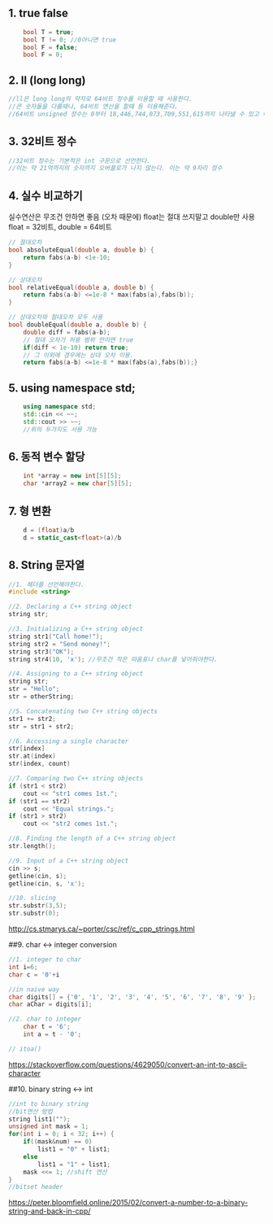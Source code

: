 ## 1. true false
```cpp
	bool T = true;
    bool T != 0; //0아니면 true
    bool F = false;
    bool F = 0;
```

## 2. ll (long long)
```cpp
//ll은 long long의 약자로 64비트 정수를 이용할 때 사용한다.
//큰 숫자들을 다룰때나, 64비트 연산을 할때 등 이용해준다.
//64비트 unsigned 정수는 0부터 18,446,744,073,709,551,615까지 나타낼 수 있고 이는 20자리 정수이다. 19자리까지는 완벽히 가능하다.
```
## 3. 32비트 정수
```cpp
//32비트 정수는 기본적은 int 구문으로 선언한다.
//이는 약 21억까지의 숫자까지 오버플로가 나지 않는다. 이는 약 9자리 정수
```
## 4. 실수 비교하기
실수연산은 무조건 안하면 좋음 (오차 때문에)
float는 절대 쓰지말고 double만 사용
float = 32비트, double = 64비트
```cpp
// 절대오차
bool absoluteEqual(double a, double b) {
	return fabs(a-b) <1e-10;
}

// 상대오차
bool relativeEqual(double a, double b) {
	return fabs(a-b) <=1e-8 * max(fabs(a),fabs(b));
}

// 상대오차와 절대오차 모두 사용
bool doubleEqual(double a, double b) {
	double diff = fabs(a-b);
    // 절대 오차가 허용 범위 안이면 true
    if(diff < 1e-10) return true;
    // 그 이외에 경우에는 상대 오차 이용.
	return fabs(a-b) <=1e-8 * max(fabs(a),fabs(b));}
```

## 5. using namespace std;
```cpp
	using namespace std;
    std::cin << ~~;
    std::cout >> ~~;
    //위의 두가지도 사용 가능
```

## 6. 동적 변수 할당
```cpp
	int *array = new int[5][5];
    char *array2 = new char[5][5];
```

## 7. 형 변환
```cpp
	d = (float)a/b
    d = static_cast<float>(a)/b
```

## 8. String 문자열
```cpp
//1. 헤더를 선언해야한다.
#include <string>

//2. Declaring a C++ string object
string str;

//3. Initializing a C++ string object
string str1("Call home!");
string str2 = "Send money!";
string str3("OK");
string str4(10, 'x'); //무조건 작은 따옴표나 char를 넣어줘야한다.

//4. Assigning to a C++ string object
string str;
str = "Hello";
str = otherString;

//5. Concatenating two C++ string objects
str1 += str2;
str = str1 + str2;

//6. Accessing a single character
str[index]
str.at(index)
str(index, count)

//7. Comparing two C++ string objects
if (str1 < str2)
	cout << "str1 comes 1st.";
if (str1 == str2)
	cout << "Equal strings.";
if (str1 > str2)
	cout << "str2 comes 1st.";

//8. Finding the length of a C++ string object
str.length();

//9. Input of a C++ string object
cin >> s;
getline(cin, s);
getline(cin, s, 'x');

//10. slicing
str.substr(3,5);
str.substr(0);
```
http://cs.stmarys.ca/~porter/csc/ref/c_cpp_strings.html

##9. char <-> integer conversion
```cpp
//1. integer to char
int i=6;
char c = '0'+i

//in naive way
char digits[] = {'0', '1', '2', '3', '4', '5', '6', '7', '8', '9' };
char aChar = digits[i];

//2. char to integer
	char t = '6';
	int a = t - '0';

// itoa()
```

https://stackoverflow.com/questions/4629050/convert-an-int-to-ascii-character

##10. binary string <-> int
```cpp
//int to binary string
//bit연산 방법
string list1("");
unsigned int mask = 1;
for(int i = 0; i < 32; i++) {
    if((mask&num) == 0)
        list1 = "0" + list1;
    else
        list1 = "1" + list1;
    mask <<= 1; //shift 연산
}
//bitset header

```
https://peter.bloomfield.online/2015/02/convert-a-number-to-a-binary-string-and-back-in-cpp/
